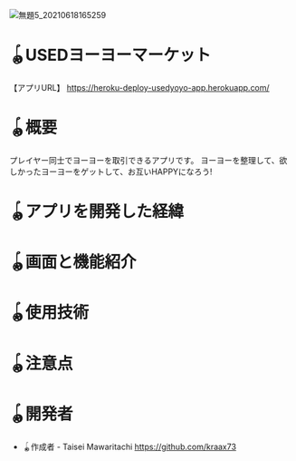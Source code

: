 ![無題5_20210618165259](https://user-images.githubusercontent.com/82016012/122527171-0d124c80-d056-11eb-8798-0cc711147035.jpg)
# 


# 🪀USEDヨーヨーマーケット
【アプリURL】 https://heroku-deploy-usedyoyo-app.herokuapp.com/

# 🪀概要
プレイヤー同士でヨーヨーを取引できるアプリです。
ヨーヨーを整理して、欲しかったヨーヨーをゲットして、お互いHAPPYになろう!

# 🪀アプリを開発した経緯

# 🪀画面と機能紹介

# 🪀使用技術   

# 🪀注意点
 
# 🪀開発者
 
* 🪀作成者 - Taisei Mawaritachi https://github.com/kraax73

 
 
